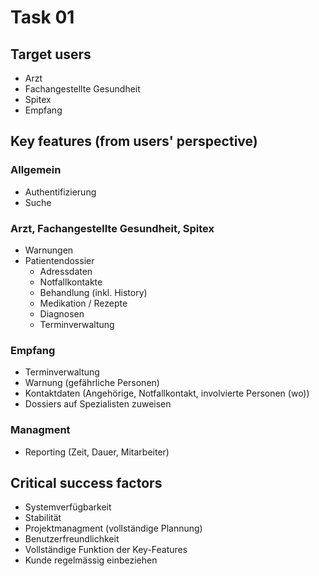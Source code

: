 # Task 01

## Target users

* Arzt
* Fachangestellte Gesundheit
* Spitex
* Empfang


## Key features (from users' perspective)

### Allgemein

* Authentifizierung
* Suche

### Arzt, Fachangestellte Gesundheit, Spitex

* Warnungen
* Patientendossier
	* Adressdaten
	* Notfallkontakte
	* Behandlung (inkl. History)
	* Medikation / Rezepte
	* Diagnosen
	* Terminverwaltung
	
### Empfang

* Terminverwaltung
* Warnung (gefährliche Personen)
* Kontaktdaten (Angehörige, Notfallkontakt, involvierte Personen (wo))
* Dossiers auf Spezialisten zuweisen

### Managment

* Reporting (Zeit, Dauer, Mitarbeiter)

## Critical success factors

* Systemverfügbarkeit
* Stabilität
* Projektmanagment (vollständige Plannung)
* Benutzerfreundlichkeit
* Vollständige Funktion der Key-Features
* Kunde regelmässig einbeziehen